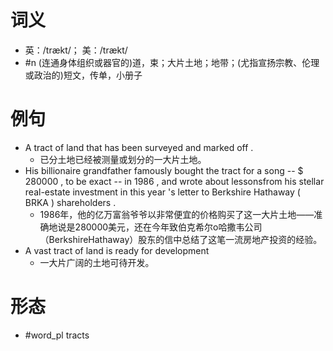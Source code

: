# 词义
- 英：/trækt/； 美：/trækt/
- #n (连通身体组织或器官的)道，束；大片土地；地带；(尤指宣扬宗教、伦理或政治的)短文，传单，小册子
# 例句
- A tract of land that has been surveyed and marked off .
	- 已分土地已经被测量或划分的一大片土地。
- His billionaire grandfather famously bought the tract for a song -- $ 280000 , to be exact -- in 1986 , and wrote about lessonsfrom his stellar real-estate investment in this year 's letter to Berkshire Hathaway ( BRKA ) shareholders .
	- 1986年，他的亿万富翁爷爷以非常便宜的价格购买了这一大片土地——准确地说是280000美元，还在今年致伯克希尔o哈撒韦公司（BerkshireHathaway）股东的信中总结了这笔一流房地产投资的经验。
- A vast tract of land is ready for development
	- 一大片广阔的土地可待开发。
# 形态
- #word_pl tracts
